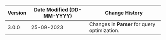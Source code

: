 | **Version** | **Date Modified (DD-MM-YYYY)** | **Change History**                                                 |
|-------------|--------------------------------|--------------------------------------------------------------------|
| 3.0.0       | 25-09-2023                     |  Changes in **Parser** for query optimization. 		|  
                                                                                                                 
